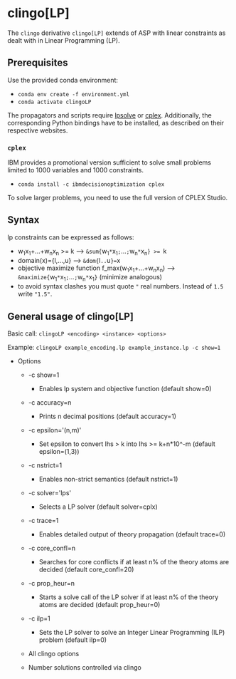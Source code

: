 # clingo[LP]  

The `clingo` derivative `clingo[LP]` extends of ASP with linear constraints as dealt with in Linear Programming (LP).

## Prerequisites

Use the provided conda environment:

+ `conda env create -f environment.yml`
+ `conda activate clingoLP`

The propagators and scripts require [lpsolve](https://sourceforge.net/projects/lpsolve/) or [cplex](https://www.ibm.com/support/knowledgecenter/SSSA5P_12.7.0/ilog.odms.cplex.help/CPLEX/GettingStarted/topics/set_up/Python_setup.html).
Additionally, the corresponding Python bindings have to be installed, as described on their respective websites.

### `cplex`

IBM provides a promotional version sufficient to solve small problems limited to 1000 variables and 1000 constraints.

+ `conda install -c ibmdecisionoptimization cplex`

To solve larger problems, you need to use the full version of CPLEX Studio.

## Syntax

lp constraints can be expressed as follows:

+ w<sub>1</sub>x<sub>1</sub>+...+w<sub>n</sub>x<sub>n</sub> >= k --> `&sum{`w<sub>1</sub>`*`x<sub>1</sub>`;`...`;`w<sub>n</sub>`*`x<sub>n</sub>`} >= `k
+ domain(x)={l,...,u} --> `&dom{`l`..`u`}=`x
+ objective maximize function f_max(w<sub>1</sub>x<sub>1</sub>+...+w<sub>n</sub>x<sub>n</sub>) --> `&maximize{`w<sub>1</sub>`*`x<sub>1</sub>`;`...`;`w<sub>n</sub>`*`x<sub>1</sub>`}` (minimize analogous)
+ to avoid syntax clashes you must quote `"` real numbers. Instead of `1.5` write `"1.5"`.

## General usage of clingo[LP]

Basic call:
`clingoLP <encoding> <instance> <options>`

Example:
`clingoLP example_encoding.lp example_instance.lp -c show=1`

+ Options
  + -c show=1
    + Enables lp system and objective function (default show=0)
  + -c accuracy=n
    + Prints n decimal positions (default accuracy=1)
  + -c epsilon='(n,m)'
    + Set epsilon to convert lhs > k into lhs >= k+n*10^-m (default epsilon=(1,3))
  + -c nstrict=1
    + Enables non-strict semantics (default nstrict=1)
  + -c solver='lps'
    + Selects a LP solver (default solver=cplx)
  + -c trace=1
    + Enables detailed output of theory propagation (default trace=0)
  + -c core_confl=n
    + Searches for core conflicts if at least n% of the theory atoms are decided (default core_confl=20)
  + -c prop_heur=n
    + Starts a solve call of the LP solver if at least n% of the theory atoms are decided (default prop_heur=0)
  + -c ilp=1
    + Sets the LP solver to solve an Integer Linear Programming (ILP) problem (default ilp=0)
  
  + All clingo options
  + Number solutions controlled via clingo
